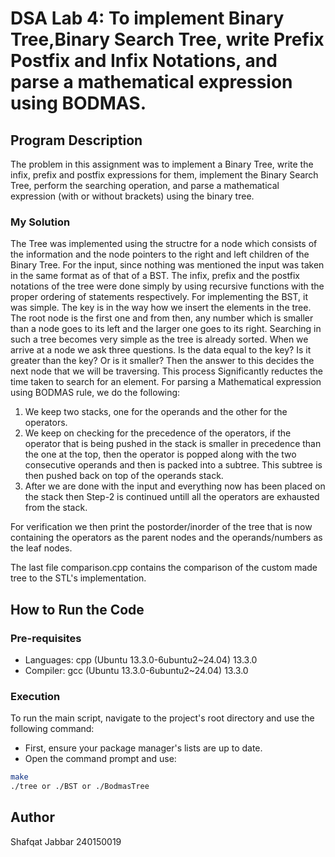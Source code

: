 # DSA Lab 4: To implement Binary Tree,Binary Search Tree, write Prefix Postfix and Infix Notations, and parse a mathematical expression using BODMAS. 

## Program Description
The problem in this assignment was to implement a Binary Tree, write the infix, prefix and postfix expressions for them, implement the Binary Search Tree, perform the searching operation, and parse a mathematical expression (with or without brackets) using the binary tree.

### My Solution
The Tree was implemented using the structre for a node which consists of the information and the node pointers to the right and left children of the Binary Tree.
For the input, since nothing was mentioned the input was taken in the same format as of that of a BST.
The infix, prefix and the postfix notations of the tree were done simply by using recursive functions with the proper ordering of statements respectively.
For implementing the BST, it was simple. The key is in the way how we insert the elements in the tree. The root node is the first one and from then, any number which is smaller than a node goes to its left and the larger one goes to its right. Searching in such a tree becomes very simple as the tree is already sorted. When we arrive at a node we ask three questions. Is the data equal to the key? Is it greater than the key? Or is it smaller? Then the answer to this decides the next node that we will be traversing. This process Significantly reductes the time taken to search for an element.
For parsing a Mathematical expression using BODMAS rule, we do the following:

1. We keep two stacks, one for the operands and the other for the operators.
2. We keep on checking for the precedence of the operators, if the operator that is being pushed in the stack is smaller in precedence than the one at the top, then the operator is popped along with the two consecutive operands and then is packed into a subtree. This subtree is then pushed back on top of the operands stack.
3. After we are done with the input and everything now has been placed on the stack then Step-2 is continued untill all the operators are exhausted from the stack.

For verification we then print the postorder/inorder of the tree that is now containing the operators as the parent nodes and the operands/numbers as the leaf nodes.

The last file comparison.cpp contains the comparison of the custom made tree to the STL's implementation.
## How to Run the Code

### Pre-requisites
- Languages: cpp (Ubuntu 13.3.0-6ubuntu2~24.04) 13.3.0
- Compiler: gcc (Ubuntu 13.3.0-6ubuntu2~24.04) 13.3.0

### Execution
To run the main script, navigate to the project's root directory and use the following command:
- First, ensure your package manager's lists are up to date.
- Open the command prompt and use:

```bash
make
./tree or ./BST or ./BodmasTree
```

## Author
Shafqat Jabbar
240150019